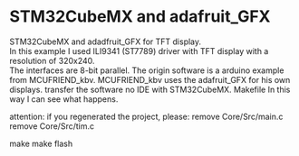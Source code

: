 # STM32CubeMX and adafruit_GFX
STM32CubeMX and adadfruit_GFX for TFT display.  
In this example I used ILI9341 (ST7789) driver with TFT display with a resolution of 320x240.  
The interfaces are 8-bit parallel.
The origin software is a arduino example from MCUFRIEND_kbv.
MCUFRIEND_kbv uses the adafruit_GFX for his own displays.
transfer the software no IDE with STM32CubeMX. Makefile
In this way I can see what happens.

attention:
if you regenerated the project, please:
remove Core/Src/main.c
remove Core/Src/tim.c

make
make flash

